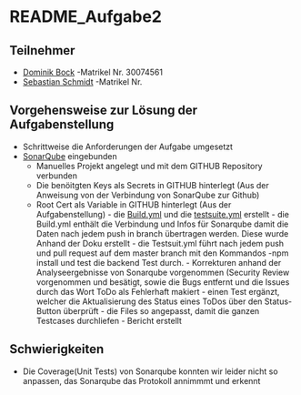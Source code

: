 # README_Aufgabe2

## Teilnehmer
   - [Dominik Bock](https://github.com/DoBo91)          -Matrikel Nr. 30074561
   - [Sebastian Schmidt](https://github.com/DrDigits)   -Matrikel Nr.


## Vorgehensweise zur Lösung der Aufgabenstellung


   - Schrittweise die Anforderungen der Aufgabe umgesetzt
   - [SonarQube](https://hopper.fh-swf.de/sonarqube/dashboard?id=todo_DoBo_SeSch) eingebunden
        - Manuelles Projekt angelegt und mit dem GITHUB Repository verbunden
        - Die benöitgten Keys als Secrets in GITHUB hinterlegt (Aus der Anweisung von der Verbindung von SonarQube zur Github)
        - Root Cert als Variable in GITHUB hinterlegt (Aus der Aufgabenstellung)
    - die [Build.yml](./github/workflows/build.yml) und die [testsuite.yml](./github/workflows/testsuite.yml) erstellt
         - die Build.yml enthält die Verbindung und Infos für Sonarqube damit die Daten nach jedem push in branch übertragen werden. Diese wurde Anhand der Doku erstellt
         - die Testsuit.yml führt nach jedem push und pull request auf dem master branch mit den Kommandos -npm install und test die backend Test durch. 
    - Korrekturen anhand der Analyseergebnisse von Sonarqube vorgenommen (Security Review vorgenommen und besätigt, sowie die Bugs entfernt und die Issues durch das Wort ToDo als Fehlerhaft makiert
    - einen Test ergänzt, welcher die Aktualisierung des Status eines ToDos über den Status-Button überprüft
    - die Files so angepasst, damit die ganzen Testcases durchliefen
    - Bericht erstellt

## Schwierigkeiten

  - Die Coverage(Unit Tests) von Sonarqube konnten wir leider nicht so anpassen, das Sonarqube das Protokoll annimmmt und erkennt
